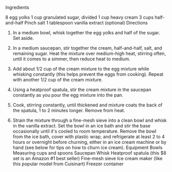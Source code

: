 Ingredients

8 egg yolks
1 cup granulated sugar, divided
1 cup heavy cream
3 cups half-and-half
Pinch salt
1 tablespoon vanilla extract (optional)
Directions
1. In a medium bowl, whisk together the egg yolks and half of the sugar. Set aside.

2. In a medium saucepan, stir together the cream, half-and-half, salt, and remaining sugar. Heat the mixture over medium-high heat, stirring often, until it comes to a simmer, then reduce heat to medium.

3. Add about 1/2 cup of the cream mixture to the egg mixture while whisking constantly (this helps prevent the eggs from cooking). Repeat with another 1/2 cup of the cream mixture.
4. Using a heatproof spatula, stir the cream mixture in the saucepan constantly as you pour the egg mixture into the pan.

5. Cook, stirring constantly, until thickened and mixture coats the back of the spatula, 1 to 2 minutes longer. Remove from heat.
6. Strain the mixture through a fine-mesh sieve into a clean bowl and whisk in the vanilla extract. Set the bowl in an ice bath and stir the base occasionally until it's cooled to room temperature. Remove the bowl from the ice bath, cover with plastic wrap, and refrigerate at least 2 to 4 hours or overnight before churning, either in an ice cream machine or by hand (see below for tips on how to churn ice cream).
Equipment
Bowls
Measuring cups and spoons
Saucepan
Whisk
Heatproof spatula (this $8 set is an Amazon #1 best seller)
Fine-mesh sieve
Ice cream maker (like this popular model from Cuisinart)
Freezer container

